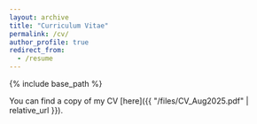 ```yaml
---
layout: archive
title: "Curriculum Vitae"
permalink: /cv/
author_profile: true
redirect_from:
  - /resume
---
```


{% include base_path %}

You can find a copy of my CV [here]({{ "/files/CV_Aug2025.pdf" | relative_url }}).